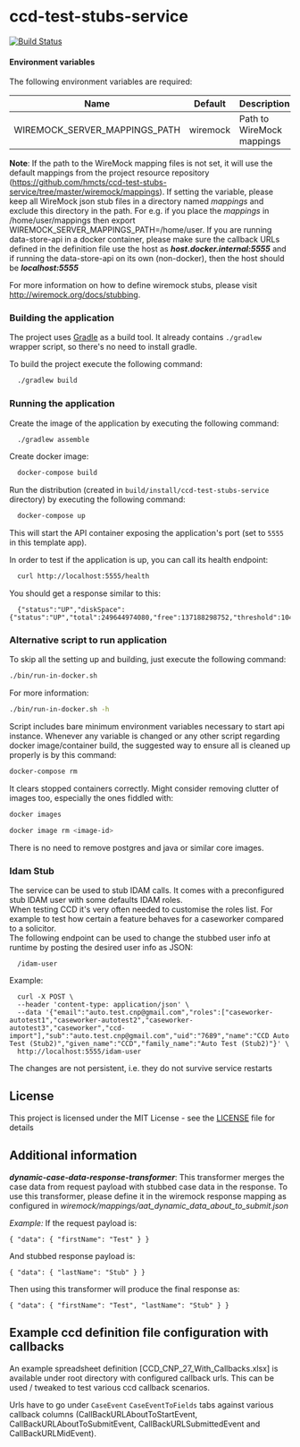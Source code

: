 # ccd-test-stubs-service

[![Build Status](https://travis-ci.org/hmcts/ccd-test-stubs-service.svg?branch=master)](https://travis-ci.org/hmcts/ccd-test-stubs-service)

#### Environment variables
The following environment variables are required:

| Name | Default | Description |
|------|---------|-------------|
| WIREMOCK_SERVER_MAPPINGS_PATH | wiremock | Path to WireMock mappings |

__Note__: If the path to the WireMock mapping files is not set, it will use the default mappings from the project 
resource repository (https://github.com/hmcts/ccd-test-stubs-service/tree/master/wiremock/mappings). If 
setting the variable, please keep all WireMock json stub files in a directory named 
_mappings_ and exclude this directory in the path. For e.g. if you place the _mappings_ in /home/user/mappings then 
export WIREMOCK_SERVER_MAPPINGS_PATH=/home/user. If you are running data-store-api in a docker container, please make 
sure the callback URLs defined in the definition file use the host as **_host.docker.internal:5555_** and if running 
the data-store-api on its own (non-docker), then the host should be **_localhost:5555_** 

For more information on how to define wiremock stubs, please visit http://wiremock.org/docs/stubbing.

### Building the application

The project uses [Gradle](https://gradle.org) as a build tool. It already contains
`./gradlew` wrapper script, so there's no need to install gradle.

To build the project execute the following command:

```bash
  ./gradlew build
```

### Running the application

Create the image of the application by executing the following command:

```bash
  ./gradlew assemble
```

Create docker image:

```bash
  docker-compose build
```

Run the distribution (created in `build/install/ccd-test-stubs-service` directory)
by executing the following command:

```bash
  docker-compose up
```

This will start the API container exposing the application's port
(set to `5555` in this template app).

In order to test if the application is up, you can call its health endpoint:

```bash
  curl http://localhost:5555/health
```

You should get a response similar to this:

```
  {"status":"UP","diskSpace":{"status":"UP","total":249644974080,"free":137188298752,"threshold":10485760}}
```

### Alternative script to run application

To skip all the setting up and building, just execute the following command:

```bash
./bin/run-in-docker.sh
```

For more information:

```bash
./bin/run-in-docker.sh -h
```

Script includes bare minimum environment variables necessary to start api instance. Whenever any variable is changed or any other script regarding docker image/container build, the suggested way to ensure all is cleaned up properly is by this command:

```bash
docker-compose rm
```

It clears stopped containers correctly. Might consider removing clutter of images too, especially the ones fiddled with:

```bash
docker images

docker image rm <image-id>
```

There is no need to remove postgres and java or similar core images.

### Idam Stub

The service can be used to stub IDAM calls. It comes with a preconfigured stub IDAM user with some defaults IDAM roles.\
When testing CCD it's very often needed to customise the roles list. For example to test how certain a feature behaves for a caseworker compared to a solicitor.\
The following endpoint can be used to change the stubbed user info at runtime by posting the desired user info as JSON:

```
  /idam-user
```

Example:

```
  curl -X POST \
  --header 'content-type: application/json' \
  --data '{"email":"auto.test.cnp@gmail.com","roles":["caseworker-autotest1","caseworker-autotest2","caseworker-autotest3","caseworker","ccd-import"],"sub":"auto.test.cnp@gmail.com","uid":"7689","name":"CCD Auto Test (Stub2)","given_name":"CCD","family_name":"Auto Test (Stub2)"}' \
  http://localhost:5555/idam-user
```

The changes are not persistent, i.e. they do not survive service restarts

## License

This project is licensed under the MIT License - see the [LICENSE](LICENSE) file for details

## Additional information

**_dynamic-case-data-response-transformer_**: This transformer merges the case data from request payload with stubbed 
case data in the response. To use this transformer, please define it in the wiremock response mapping as configured 
in _wiremock/mappings/aat_dynamic_data_about_to_submit.json_

_Example:_
If the request payload is:

`{
  "data": {
    "firstName": "Test"
  }
}`

And stubbed response payload is:

`{
  "data": {
    "lastName": "Stub"
  }
}`

Then using this transformer will produce the final response as:

`{
  "data": {
    "firstName": "Test",
    "lastName": "Stub"
  }
}`

## Example ccd definition file configuration with callbacks

An example spreadsheet definition [CCD_CNP_27_With_Callbacks.xlsx] is available under root directory with configured callback urls. This can be used / tweaked to test various ccd callback scenarios. 

Urls have to go under `CaseEvent` `CaseEventToFields` tabs against various callback columns (CallBackURLAboutToStartEvent, CallBackURLAboutToSubmitEvent, CallBackURLSubmittedEvent and CallBackURLMidEvent).
